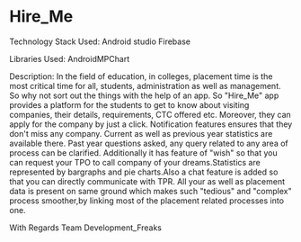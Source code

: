 # Hire_Me

Technology Stack Used:
Android studio
Firebase

Libraries Used:
AndroidMPChart

Description:
In the field of education, in colleges, placement time is the most critical time for all, students, administration as well as management.
So why not sort out the things with the help of an app. So "Hire_Me" app provides a platform for the students to get to know about visiting
companies, their details, requirements, CTC offered etc. Moreover, they can apply for the company by just a click. Notification features 
ensures that they don't miss any company. Current as well as previous year statistics are available there. Past year questions asked, any
query related to any area of process can be clarified. Additionally it has feature of "wish" so that you can request your TPO to call
company of your dreams.Statistics are represented by bargraphs and pie charts.Also a chat feature is added so that you can directly
communicate with TPR. All your as well as placement data is present on same ground which makes such "tedious" and "complex" process 
smoother,by linking most of the placement related processes into one.



With Regards
Team Development_Freaks
